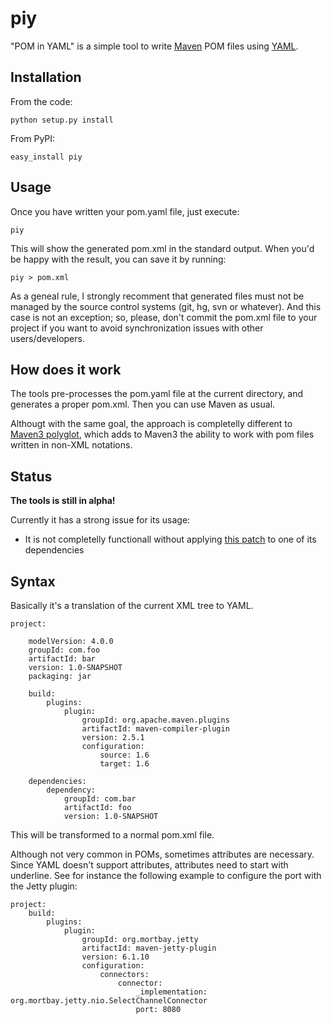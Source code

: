 # piy


"POM in YAML" is a simple tool to write [Maven](http://maven.apache.org) POM files using [YAML](http://www.yaml.org/).

## Installation

From the code:

    python setup.py install

From PyPI:

    easy_install piy

## Usage

Once you have written your pom.yaml file, just execute:

    piy

This will show the generated pom.xml in the standard output. When you'd be happy with the result, you can save it by running:

    piy > pom.xml

As a geneal rule, I strongly recomment that generated files must not be managed by the source control systems (git, hg, svn or whatever). And this case is not an exception; so, please, don't commit the pom.xml file to your project if you want to avoid synchronization issues with other users/developers.

## How does it work

The tools pre-processes the pom.yaml file at the current directory, and generates a proper pom.xml. Then you can use Maven as usual.

Althougt with the same goal, the approach is completelly different to [Maven3 polyglot](http://polyglot.sonatype.org/), which adds to Maven3 the ability to work with pom files written in non-XML notations. 

## Status

**The tools is still in alpha!**

Currently it has a strong issue for its usage:

 * It is not completelly functionall without applying [this patch](http://github.com/hudora/huTools/issues/9#issuecomment-10223194) to one of its dependencies

## Syntax

Basically it's a translation of the current XML tree to YAML.

    project:

        modelVersion: 4.0.0
        groupId: com.foo
        artifactId: bar
        version: 1.0-SNAPSHOT
        packaging: jar

        build:
            plugins:
                plugin:
                    groupId: org.apache.maven.plugins
                    artifactId: maven-compiler-plugin
                    version: 2.5.1                
                    configuration:
                        source: 1.6
                        target: 1.6

        dependencies:
            dependency:
                groupId: com.bar
                artifactId: foo
                version: 1.0-SNAPSHOT

This will be transformed to a normal pom.xml file.

Although not very common in POMs, sometimes attributes are necessary. Since YAML doesn't support attributes, attributes need to start with underline. See for instance the following example to configure the port with the Jetty plugin:

    project:
        build:
            plugins:
                plugin:
                    groupId: org.mortbay.jetty
                    artifactId: maven-jetty-plugin
                    version: 6.1.10
                    configuration:
                        connectors:
                            connector:
                                _implementation: org.mortbay.jetty.nio.SelectChannelConnector
                                port: 8080

